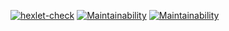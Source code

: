 [![hexlet-check](https://github.com/Againfacewar/php-project-57/actions/workflows/hexlet-check.yml/badge.svg)](https://github.com/Againfacewar/php-project-57/actions/workflows/hexlet-check.yml)
[![Maintainability](https://api.codeclimate.com/v1/badges/2ba9eab0fa5d03a1bf14/maintainability)](https://codeclimate.com/github/Againfacewar/php-project-57/maintainability)
[![Maintainability](https://api.codeclimate.com/v1/badges/2ba9eab0fa5d03a1bf14/maintainability)](https://codeclimate.com/github/Againfacewar/php-project-57/maintainability)